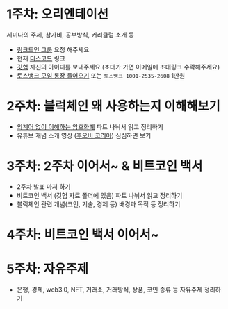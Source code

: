 # 1주차: 오리엔테이션
세미나의 주제, 참가비, 공부방식, 커리큘럼 소개 등
- [링크드인 그룹](https://www.linkedin.com/groups/13030026/) 요청 해주세요
- 현재 [디스코드](https://discord.gg/t9TVNSHxsp) 링크
- [깃헙](https://github.com/5juman/we) 자신의 아이디를 보내주세요 (초대가 가면 이메일에 초대링크 수락해주세요)
- [토스뱅크 모임 통장 들어오기](https://toss.im/_ul/JI7tM3b) 또는 `토스뱅크 1001-2535-2608` 1만원

# 2주차: 블럭체인 왜 사용하는지 이해해보기
- [외계어 없이 이해하는 암호화폐](https://www.yes24.com/Product/Goods/61786482) 파트 나눠서 읽고 정리하기
- 유튜브 개념 소개 영상 ([후오비 코리아](https://www.youtube.com/playlist?list=PLyL1XN1kBkKx9wekMgzvyKiCdVBzLtC1P)) 심심하면 보기

# 3주차: 2주차 이어서~ & 비트코인 백서
- 2주차 발표 마저 하기
- 비트코인 백서 (깃헙 자료 폴더에 있음) 파트 나눠서 읽고 정리하기
- 블럭체인 관련 개념(코인, 기술, 경제 등) 배경과 목적 등 정리하기

# 4주차: 비트코인 백서 이어서~


# 5주차: 자유주제
- 은행, 경제, web3.0, NFT, 거래소, 거래방식, 상품, 코인 종류 등 자유주제 정리하기
